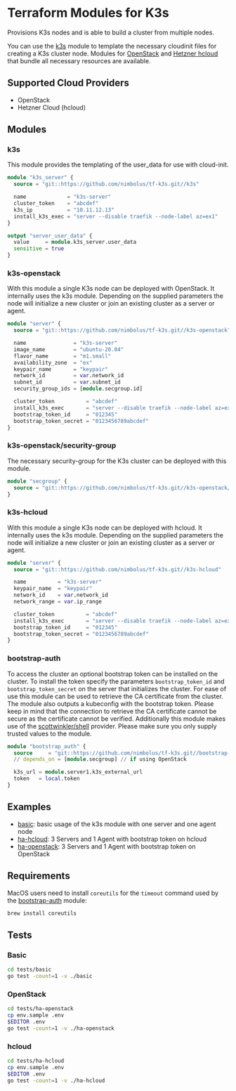 # Terraform Modules for K3s

Provisions K3s nodes and is able to build a cluster from multiple nodes.

You can use the [k3s](./k3s) module to template the necessary cloudinit files for creating a K3s cluster node.
Modules for [OpenStack](./k3s-openstack) and [Hetzner hcloud](./k3s-hcloud) that bundle all necessary resources are available.

## Supported Cloud Providers
- OpenStack
- Hetzner Cloud (hcloud)

## Modules
### k3s
This module provides the templating of the user_data for use with cloud-init.

```terraform
module "k3s_server" {
  source = "git::https://github.com/nimbolus/tf-k3s.git//k3s"

  name             = "k3s-server"
  cluster_token    = "abcdef"
  k3s_ip           = "10.11.12.13"
  install_k3s_exec = "server --disable traefik --node-label az=ex1"
}

output "server_user_data" {
  value     = module.k3s_server.user_data
  sensitive = true
}
```

### k3s-openstack
With this module a single K3s node can be deployed with OpenStack. It internally uses the k3s module. Depending on the supplied parameters the node will initialize a new cluster or join an existing cluster as a server or agent.

```terraform
module "server" {
  source = "git::https://github.com/nimbolus/tf-k3s.git//k3s-openstack"

  name               = "k3s-server"
  image_name         = "ubuntu-20.04"
  flavor_name        = "m1.small"
  availability_zone  = "ex"
  keypair_name       = "keypair"
  network_id         = var.network_id
  subnet_id          = var.subnet_id
  security_group_ids = [module.secgroup.id]

  cluster_token          = "abcdef"
  install_k3s_exec       = "server --disable traefik --node-label az=ex" // if using bootstrap-auth include "--kube-apiserver-arg=\"enable-bootstrap-token-auth\""
  bootstrap_token_id     = "012345"
  bootstrap_token_secret = "0123456789abcdef"
}
```

### k3s-openstack/security-group
The necessary security-group for the K3s cluster can be deployed with this module.

```terraform
module "secgroup" {
  source = "git::https://github.com/nimbolus/tf-k3s.git//k3s-openstack/security-group"
}
```

### k3s-hcloud
With this module a single K3s node can be deployed with hcloud. It internally uses the k3s module. Depending on the supplied parameters the node will initialize a new cluster or join an existing cluster as a server or agent.

```terraform
module "server" {
  source = "git::https://github.com/nimbolus/tf-k3s.git//k3s-hcloud"

  name          = "k3s-server"
  keypair_name  = "keypair"
  network_id    = var.network_id
  network_range = var.ip_range

  cluster_token          = "abcdef"
  install_k3s_exec       = "server --disable traefik --node-label az=ex" // if using bootstrap-auth include "--kube-apiserver-arg=\"enable-bootstrap-token-auth\"""
  bootstrap_token_id     = "012345"
  bootstrap_token_secret = "0123456789abcdef"
}
```

### bootstrap-auth
To access the cluster an optional bootstrap token can be installed on the cluster. To install the token specify the parameters `bootstrap_token_id` and `bootstrap_token_secret` on the server that initializes the cluster.
For ease of use this module can be used to retrieve the CA certificate from the cluster. The module also outputs a kubeconfig with the bootstrap token.
Please keep in mind that the connection to retrieve the CA certificate cannot be secure as the certificate cannot be verified. Additionally this module makes use of the [scottwinkler/shell](https://github.com/scottwinkler/terraform-provider-shell) provider. Please make sure you only supply trusted values to the module.

```terraform
module "bootstrap_auth" {
  source     = "git::https://github.com/nimbolus/tf-k3s.git//bootstrap-auth"
  // depends_on = [module.secgroup] // if using OpenStack

  k3s_url = module.server1.k3s_external_url
  token   = local.token
}
```

## Examples
- [basic](examples/basic/main.tf): basic usage of the k3s module with one server and one agent node
- [ha-hcloud](examples/ha-hcloud/main.tf): 3 Servers and 1 Agent with bootstrap token on hcloud
- [ha-openstack](examples/ha-openstack/main.tf): 3 Servers and 1 Agent with bootstrap token on OpenStack

## Requirements
MacOS users need to install `coreutils` for the `timeout` command used by the [bootstrap-auth](./bootstrap-auth) module:

```sh
brew install coreutils
```

## Tests
### Basic
```sh
cd tests/basic
go test -count=1 -v ./basic
```

### OpenStack
```sh
cd tests/ha-openstack
cp env.sample .env
$EDITOR .env
go test -count=1 -v ./ha-openstack
```

### hcloud
```sh
cd tests/ha-hcloud
cp env.sample .env
$EDITOR .env
go test -count=1 -v ./ha-hcloud
```
